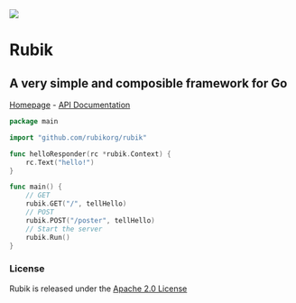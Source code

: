 <img src="https://avatars3.githubusercontent.com/u/61872650?s=60&v=4">

# Rubik

## A very simple and composible framework for Go

[Homepage](https://rubikorg.github.io) -
[API Documentation](https://pkg.go.dev/github.com/rubikorg/rubik?tab=doc)

```go
package main

import "github.com/rubikorg/rubik"

func helloResponder(rc *rubik.Context) {
    rc.Text("hello!")
}

func main() {
    // GET
    rubik.GET("/", tellHello)
    // POST
    rubik.POST("/poster", tellHello)
    // Start the server
    rubik.Run()
}
```

### License

Rubik is released under the
[Apache 2.0 License](http://www.apache.org/licenses/LICENSE-2.0)
